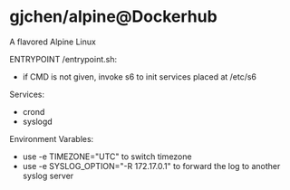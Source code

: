 # gjchen/alpine@Dockerhub
A flavored Alpine Linux 

ENTRYPOINT /entrypoint.sh:
* if CMD is not given, invoke s6 to init services placed at /etc/s6

Services:
* crond
* syslogd

Environment Varables:
* use -e TIMEZONE="UTC" to switch timezone
* use -e SYSLOG_OPTION="-R 172.17.0.1" to forward the log to another syslog server

